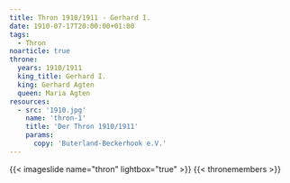 ```yaml
---
title: Thron 1910/1911 - Gerhard I.
date: 1910-07-17T20:00:00+01:00 
tags:
  - Thron
noarticle: true
throne:
  years: 1910/1911
  king_title: Gerhard I.
  king: Gerhard Agten 
  queen: Maria Agten
resources:
  - src: '1910.jpg'
    name: 'thron-1'
    title: 'Der Thron 1910/1911'
    params:
      copy: 'Buterland-Beckerhook e.V.'
---
```

{{< imageslide name="thron" lightbox="true" >}}
{{< thronemembers >}}
